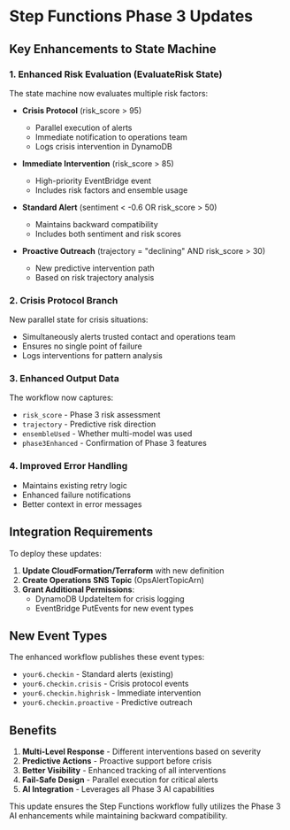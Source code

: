 # Step Functions Phase 3 Updates

## Key Enhancements to State Machine

### 1. **Enhanced Risk Evaluation** (EvaluateRisk State)
The state machine now evaluates multiple risk factors:

- **Crisis Protocol** (risk_score > 95)
  - Parallel execution of alerts
  - Immediate notification to operations team
  - Logs crisis intervention in DynamoDB
  
- **Immediate Intervention** (risk_score > 85)
  - High-priority EventBridge event
  - Includes risk factors and ensemble usage
  
- **Standard Alert** (sentiment < -0.6 OR risk_score > 50)
  - Maintains backward compatibility
  - Includes both sentiment and risk scores
  
- **Proactive Outreach** (trajectory = "declining" AND risk_score > 30)
  - New predictive intervention path
  - Based on risk trajectory analysis

### 2. **Crisis Protocol Branch**
New parallel state for crisis situations:
- Simultaneously alerts trusted contact and operations team
- Ensures no single point of failure
- Logs interventions for pattern analysis

### 3. **Enhanced Output Data**
The workflow now captures:
- `risk_score` - Phase 3 risk assessment
- `trajectory` - Predictive risk direction
- `ensembleUsed` - Whether multi-model was used
- `phase3Enhanced` - Confirmation of Phase 3 features

### 4. **Improved Error Handling**
- Maintains existing retry logic
- Enhanced failure notifications
- Better context in error messages

## Integration Requirements

To deploy these updates:

1. **Update CloudFormation/Terraform** with new definition
2. **Create Operations SNS Topic** (OpsAlertTopicArn)
3. **Grant Additional Permissions**:
   - DynamoDB UpdateItem for crisis logging
   - EventBridge PutEvents for new event types
   
## New Event Types

The enhanced workflow publishes these event types:
- `your6.checkin` - Standard alerts (existing)
- `your6.checkin.crisis` - Crisis protocol events
- `your6.checkin.highrisk` - Immediate intervention
- `your6.checkin.proactive` - Predictive outreach

## Benefits

1. **Multi-Level Response** - Different interventions based on severity
2. **Predictive Actions** - Proactive support before crisis
3. **Better Visibility** - Enhanced tracking of all interventions
4. **Fail-Safe Design** - Parallel execution for critical alerts
5. **AI Integration** - Leverages all Phase 3 AI capabilities

This update ensures the Step Functions workflow fully utilizes the Phase 3 AI enhancements while maintaining backward compatibility.